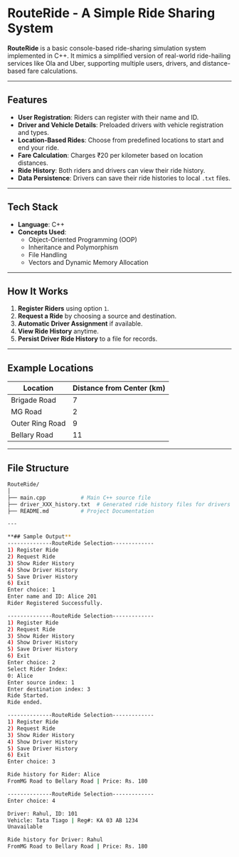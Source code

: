 # RouteRide - A Simple Ride Sharing System

**RouteRide** is a basic console-based ride-sharing simulation system implemented in C++. It mimics a simplified version of real-world ride-hailing services like Ola and Uber, supporting multiple users, drivers, and distance-based fare calculations.

---

## Features

- **User Registration**: Riders can register with their name and ID.
- **Driver and Vehicle Details**: Preloaded drivers with vehicle registration and types.
- **Location-Based Rides**: Choose from predefined locations to start and end your ride.
- **Fare Calculation**: Charges ₹20 per kilometer based on location distances.
- **Ride History**: Both riders and drivers can view their ride history.
- **Data Persistence**: Drivers can save their ride histories to local `.txt` files.

---

## Tech Stack

- **Language**: C++
- **Concepts Used**:
  - Object-Oriented Programming (OOP)
  - Inheritance and Polymorphism
  - File Handling
  - Vectors and Dynamic Memory Allocation

---

## How It Works

1. **Register Riders** using option `1`.
2. **Request a Ride** by choosing a source and destination.
3. **Automatic Driver Assignment** if available.
4. **View Ride History** anytime.
5. **Persist Driver Ride History** to a file for records.

---

## Example Locations

| Location          | Distance from Center (km) |
|-------------------|---------------------------|
| Brigade Road      | 7                         |
| MG Road           | 2                         |
| Outer Ring Road   | 9                         |
| Bellary Road      | 11                        |

---

## File Structure 

```bash
RouteRide/
│
├── main.cpp           # Main C++ source file
├── driver_XXX_history.txt  # Generated ride history files for drivers
├── README.md          # Project Documentation

---

**## Sample Output**
--------------RouteRide Selection-------------
1) Register Ride
2) Request Ride
3) Show Rider History
4) Show Driver History
5) Save Driver History
6) Exit
Enter choice: 1
Enter name and ID: Alice 201
Rider Registered Successfully.

--------------RouteRide Selection-------------
1) Register Ride
2) Request Ride
3) Show Rider History
4) Show Driver History
5) Save Driver History
6) Exit
Enter choice: 2
Select Rider Index:
0: Alice
Enter source index: 1
Enter destination index: 3
Ride Started.
Ride ended.

--------------RouteRide Selection-------------
1) Register Ride
2) Request Ride
3) Show Rider History
4) Show Driver History
5) Save Driver History
6) Exit
Enter choice: 3

Ride history for Rider: Alice
FromMG Road to Bellary Road | Price: Rs. 180

--------------RouteRide Selection-------------
Enter choice: 4

Driver: Rahul, ID: 101
Vehicle: Tata Tiago | Reg#: KA 03 AB 1234
Unavailable

Ride history for Driver: Rahul
FromMG Road to Bellary Road | Price: Rs. 180


